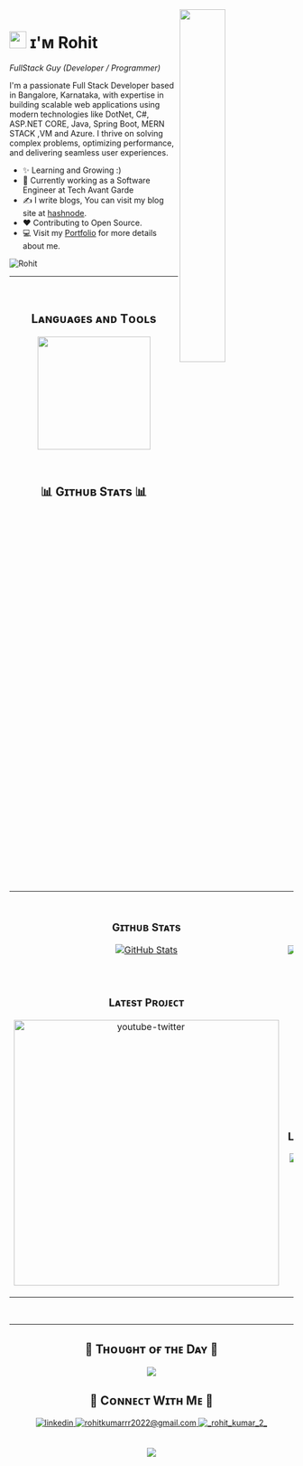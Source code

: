 

<!--Night Owl image-->
<div>
  <img align="right" width="40%" src="https://owlbertsio-resized.s3.amazonaws.com/Popper.psd.full.png">
</div>

<!--Header Name-->
# <img src="https://emojis.slackmojis.com/emojis/images/1531849430/4246/blob-sunglasses.gif?1531849430" width="30"/> ɪ'ᴍ Rohit 
*FullStack Guy (Developer / Programmer)*
<br /> 

<!--Start Intro-->               
<p align="left">I'm a passionate Full Stack Developer based in Bangalore, Karnataka, with expertise in building scalable web applications using modern technologies like DotNet, C#, ASP.NET CORE, Java, Spring Boot, MERN STACK ,VM and Azure. I thrive on solving complex problems, optimizing performance, and delivering seamless user experiences. </p>

- ✨ Learning and Growing :)
- 💼 Currently working as a Software Engineer at Tech Avant Garde
- ✍ I write blogs, You can visit my blog site at [hashnode](https://rohitkumar0.hashnode.dev/).
- ❤ Contributing to Open Source.
- 💻 Visit my [Portfolio](https://rohit-kumar-portfolio0.netlify.app) for more details about me. 
<!--End Intro-->

<!--Profile Count Badge-->
<p align="left">
  <img src="https://komarev.com/ghpvc/?username=0Rohit2022&label=Profile%20views&color=770677&style=for-the-badge&logo=star" alt="Rohit" style="padding-right:20px;" />
</p>

---
<br />

<!--Languages and Tools Section-->       
<h2 align="center">Lᴀɴɢᴜᴀɢᴇs ᴀɴᴅ Tᴏᴏʟs</h2> 
<p align="center">
<img width="200px"  src="https://skillicons.dev/icons?i=azure,bash,visualstudio,netlify,dotnet,cs,js,react,redux,tailwind,nodejs,express,mongo,mysql,java,spring,hibernate,html,css,appwrite,git,vscode,postman&perline=10"  />
</p>
<br />

<!--Github stats Table--> 
<h2 align="center">📊 Gɪᴛʜᴜʙ Sᴛᴀᴛs 📊</h2>

<table width="100%">
  <tr>
    <td width="50%">
      <h3 align="center"><strong>Gɪᴛʜᴜʙ Sᴛᴀᴛs</strong></h3>
      <p align="center">
        <a href="https://github.com/0Rohit2022">
          <img align="center" src="https://github-readme-stats.vercel.app/api?username=0Rohit2022&count_private=true&show_icons=true&theme=nightowl" alt="GitHub Stats" />
        </a>
      </p>
    </td>
    <td width="50%">
      <h3 align="center"><strong>Sᴛʀᴇᴀᴋ Sᴛᴀᴛs</strong></h3>
      <p align="center">
        <a href="https://github.com/0Rohit2022">
          <img align="center" src="https://streak-stats.demolab.com?user=0Rohit2022&theme=nightowl" alt="Streak Stats" />
        </a>
      </p>
    </td>
  </tr>
  <tr>
    <td width="50%">
      <h3 align="center"><strong>Lᴀᴛᴇsᴛ Pʀᴏᴊᴇᴄᴛ</strong></h3>
      <p align="center">
        <a href="https://github.com/0Rohit2022/EffiTask">
          <img align="center" width="470" src="https://github-readme-stats.vercel.app/api/pin/?username=0Rohit2022&repo=TubeTweets&theme=nightowl&show_owner=true" alt="youtube-twitter" />
        </a>
      </p>
    </td>
    <td width="50%">
      <h3 align="center"><strong>Tᴏᴘ Languages</strong></h3>
      <p align="center">
        <a href="https://github.com/0Rohit2022">
          <img align="center" src="https://github-readme-stats.vercel.app/api/top-langs/?username=0Rohit2022&theme=nightowl&hide_border=false&include_all_commits=false&count_private=true&layout=compact" alt="Top Langs" />
        </a>
      </p>
    </td>
  </tr>
</table>
<br />

<!--Contribution Graph-->
<!--<h2 align="center">📈 Cᴏɴᴛʀɪʙᴜᴛɪᴏɴ Gʀᴀᴘʜ 📈</h2>
<div align="center">
    <img src="https://github-readme-activity-graph.vercel.app/graph?username=0Rohit2022&bg_color=011627&color=79d3c3&line=c792ea&point=ffeb95&area=true&hide_border=false" border-radius="15">
</div>
-->

---

<!--Dynamic Quote card updated everyday at 12 PM--> 
<h2 align="center">🌟 Tʜᴏᴜɢʜᴛ ᴏғ ᴛʜᴇ Dᴀʏ 🌟</h2>




<!--STARTS_HERE_QUOTE_CARD-->
<p align="center">
    <img src="https://readme-daily-quotes.vercel.app/api?author=Henry%20David%20Thoreau&quote=What%20you%20get%20by%20achieving%20your%20goals%20is%20not%20as%20important%20as%20what%20you%20become%20by%20achieving%20your%20goals.&theme=dark&bg_color=011627&author_color=ffeb95">
</p>
<!--ENDS_HERE_QUOTE_CARD-->





<!--Contact Section--> 

<h2 align="center">🤝 Cᴏɴɴᴇᴄᴛ Wɪᴛʜ Mᴇ 🤝 </h2>
<div align="center">
 <a href="https://in.linkedin.com/in/rohit-kumar-a56085237" target="_blank">
<img src=https://img.shields.io/badge/linkedin-%231E77B5.svg?&style=for-the-badge&logo=linkedin&logoColor=white alt=linkedin style="margin-bottom: 5px;" />
</a>
  
<a href="mailto:rohitkumarrr2022@gmail.com" target="_blank">
<img src="https://img.shields.io/badge/Gmail-D14836?style=for-the-badge&logo=gmail&logoColor=white" alt=rohitkumarrr2022@gmail.com mail style="margin-bottom: 5px;" />
</a>

<a href="https://www.instagram.com/_rohit_kumar_2_/" target="_blank">
<img src=https://img.shields.io/badge/Instagram-E4405F?style=for-the-badge&logo=instagram&logoColor=white alt=_rohit_kumar_2_ Instagram style="margin-bottom: 5px;" />
</a>

<!--
<a href="https://twitter.com/" target="_blank">
<img src="https://img.shields.io/badge/Twitter-1DA1F2?style=for-the-badge&logo=twitter&logoColor=white" alt="kiran__a__n Twitter" style="margin-bottom: 5px;" />
</a> -->
</div>
<br/>



<!--Footer--> 
<p align="center">
  <img src="https://capsule-render.vercel.app/api?type=waving&color=gradient&height=65&section=footer"/>
</p>
